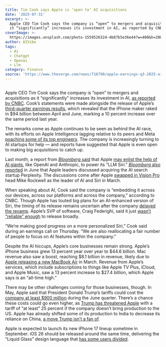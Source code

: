 ```yaml
---
title: Tim Cook says Apple is ‘open to’ AI acquisitions
date: '2025-07-31'
excerpt: >-
  Apple CEO Tim Cook says the company is “open” to mergers and acquisitions as
  it “significantly” increases its investment in AI, as reported by CNBC. C...
coverImage: >-
  https://images.unsplash.com/photo-1559526324-4b87b5e36e44?w=400&h=200&fit=crop&auto=format
author: AIVibe
tags:
  - Ai
  - Chatgpt
  - Openai
  - Llm
category: Finance
source: 'https://www.theverge.com/news/716790/apple-earnings-q3-2025-ai-tim-cook'
---
```


											

						
<figure>

<img alt="" data-caption="" data-portal-copyright="Photo by Justin Sullivan / Getty Images" data-has-syndication-rights="1" src="https://platform.theverge.com/wp-content/uploads/sites/2/2025/07/gettyimages-2219347508.jpg?quality=90&#038;strip=all&#038;crop=14.02265625,0,85.97734375,100" />
	<figcaption>
		</figcaption>
</figure>
<p class="has-text-align-none">Apple CEO Tim Cook says the company is “open” to mergers and acquisitions as it “significantly” increases its investment in AI, <a href="https://www.cnbc.com/2025/07/31/apple-aapl-q3-earnings-report-2025.html">as reported by CNBC</a>. Cook’s statements were made alongside the release of Apple’s <a href="https://www.apple.com/newsroom/2025/07/apple-reports-third-quarter-results/">third-quarter earnings results</a>, which revealed that the iPhone maker raked in $94 billion between April and June, marking a 10 percent increase over the same period last year.</p>

<p class="has-text-align-none">The remarks come as Apple continues to be seen as behind the AI race, with its efforts on Apple Intelligence lagging relative to its peers and Meta <a href="https://www.bloomberg.com/news/articles/2025-07-17/meta-hires-two-key-apple-ai-experts-after-poaching-their-boss">poaching some of its top engineers</a>. The company is increasingly turning to AI startups for help —&nbsp;and reports have suggested that Apple is even open to making big acquisitions to catch up.</p>

<p class="has-text-align-none">Last month, a report from <a href="https://www.bloomberg.com/news/articles/2025-06-30/apple-weighs-replacing-siri-s-ai-llms-with-anthropic-claude-or-openai-chatgpt"><em>Bloomberg</em> said</a> that Apple <a href="https://www.theverge.com/news/695461/apple-ai-siri-openai-chatgpt-powered">may enlist the help of AI giants</a>, like OpenAI and Anthropic, to power its “LLM Siri.” <a href="https://www.bloomberg.com/news/articles/2025-06-20/apple-executives-have-held-internal-talks-about-buying-ai-startup-perplexity?embedded-checkout=true"><em>Bloomberg </em>also reported</a> in June that Apple leaders discussed acquiring the AI search startup Perplexity. The discussions come after Apple <a href="https://www.theverge.com/news/633358/apple-replace-siri-leader-john-giannandrea">swapped in Vision Pro</a> head Mike Rockwell as the leader of AI and Siri in March.</p>

<p class="has-text-align-none">When speaking about AI, Cook said the company is “embedding it across our devices, across our platforms and across the company,” according to CNBC. Though Apple has touted big plans for an AI-enhanced version of Siri, the timing of its release remains uncertain after the company <a href="https://www.theverge.com/news/626035/apple-delays-upgraded-siri-intelligence-longer-than-we-thought">delayed the revamp</a>. Apple’s SVP of software, Craig Federighi, said it just <a href="https://www.theverge.com/news/685106/apple-ai-siri-delay-craig-federighi-greg-joswiak-wwdc-2025">wasn’t “reliable” enough</a> to release broadly.</p>

<p class="has-text-align-none">&#8220;We&#8217;re making good progress on a more personalized Siri,” Cook said during an earnings call on Thursday. “We are also reallocating a fair number of people to focus on AI features within the company.”</p>

<p class="has-text-align-none">Despite the AI hiccups, Apple’s core businesses remain strong. Apple’s iPhone business grew 13 percent year over year to $44.6 billion. Mac revenue also saw a boost, reaching $8.1 billion in revenue, likely due to <a href="https://www.theverge.com/news/620695/apple-m4-macbook-air-13-15-announcement-price-specs">Apple releasing a new MacBook Air</a> in March. Revenue from Apple’s services, which include subscriptions to things like Apple TV Plus, iCloud, and Apple Music, saw a 13 percent increase to $27.4 billion, which Apple says is an “all-time high.”</p>

<p class="has-text-align-none">There may be other challenges coming for those businesses, though. In May, Apple said that President Donald Trump’s tariffs could cost the <a href="https://www.theverge.com/news/659866/apple-trump-tariffs-cost-tim-cook">company at least $900 million</a> during the June quarter. There’s a chance these costs could go even higher, as <a href="https://www.theverge.com/news/673424/trump-apple-iphone-tariff-25-percent-india">Trump has threatened Apple</a> with a tariff of “at least” 25 percent if the company doesn’t bring production to the US. Apple has already shifted some of its production to India to decrease its reliance on China, <a href="https://www.theverge.com/news/667649/donald-trump-apple-stop-producing-iphones-india">a move Trump isn’t a fan of</a>.</p>

<p class="has-text-align-none">Apple is expected to launch its new iPhone 17 lineup sometime in September. iOS 26 should be released around the same time, delivering the “Liquid Glass” design language that <a href="https://www.theverge.com/mobile/710980/apple-ios-26-preview-liquid-glass-ux">has some users divided</a>.</p>
						
									
